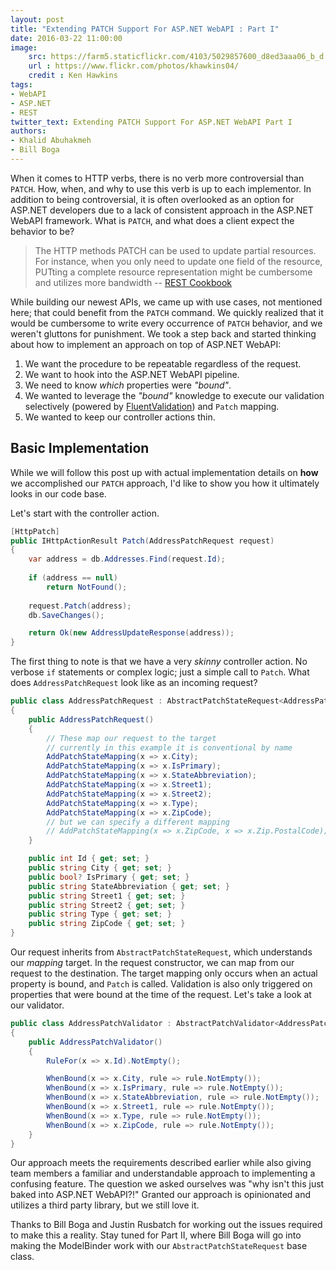 ```yaml
---
layout: post
title: "Extending PATCH Support For ASP.NET WebAPI : Part I"
date: 2016-03-22 11:00:00
image:  
    src: https://farm5.staticflickr.com/4103/5029857600_d8ed3aaa06_b_d.jpg
    url : https://www.flickr.com/photos/khawkins04/
    credit : Ken Hawkins
tags:
- WebAPI
- ASP.NET
- REST
twitter_text: Extending PATCH Support For ASP.NET WebAPI Part I
authors: 
- Khalid Abuhakmeh
- Bill Boga
---
```


When it comes to HTTP verbs, there is no verb more controversial than `PATCH`. How, when, and why to use this verb is up to each implementor. In addition to being controversial, it is often overlooked as an option for ASP.NET developers due to a lack of consistent approach in the ASP.NET WebAPI framework. What is `PATCH`, and what does a client expect the behavior to be? 

> The HTTP methods PATCH can be used to update partial resources. For instance, when you only need to update one field of the resource, PUTting a complete resource representation might be cumbersome and utilizes more bandwidth
> -- [REST Cookbook](http://restcookbook.com/HTTP%20Methods/patch/)

 While building our newest APIs, we came up with use cases, not mentioned here; that could benefit from the `PATCH` command. We quickly realized that it would be cumbersome to write every occurrence of `PATCH` behavior, and we weren't gluttons for punishment. We took a step back and started thinking about how to implement an approach on top of ASP.NET WebAPI:

1. We want the procedure to be repeatable regardless of the request.
2. We want to hook into the ASP.NET WebAPI pipeline.
3. We need to know *which* properties were *"bound"*.
4. We wanted to leverage the *"bound"* knowledge to execute our validation selectively (powered by [FluentValidation](https://github.com/JeremySkinner/FluentValidation)) and `Patch` mapping.
5. We wanted to keep our controller actions thin.

## Basic Implementation

While we will follow this post up with actual implementation details on **how** we accomplished our `PATCH` approach, I'd like to show you how it ultimately looks in our code base.

Let's start with the controller action.

```csharp
[HttpPatch]
public IHttpActionResult Patch(AddressPatchRequest request) 
{
    var address = db.Addresses.Find(request.Id);
    
    if (address == null)
        return NotFound();
        
    request.Patch(address);
    db.SaveChanges();

    return Ok(new AddressUpdateResponse(address));
}
```

The first thing to note is that we have a very *skinny* controller action. No verbose `if` statements or complex logic; just a simple call to `Patch`. What does `AddressPatchRequest` look like as an incoming request?

```csharp
public class AddressPatchRequest : AbstractPatchStateRequest<AddressPatchRequest, Address>
{
    public AddressPatchRequest()
    {
        // These map our request to the target
        // currently in this example it is conventional by name        
        AddPatchStateMapping(x => x.City);
        AddPatchStateMapping(x => x.IsPrimary);
        AddPatchStateMapping(x => x.StateAbbreviation);
        AddPatchStateMapping(x => x.Street1);
        AddPatchStateMapping(x => x.Street2);
        AddPatchStateMapping(x => x.Type);
        AddPatchStateMapping(x => x.ZipCode);
        // but we can specify a different mapping 
        // AddPatchStateMapping(x => x.ZipCode, x => x.Zip.PostalCode);
    }

    public int Id { get; set; }
    public string City { get; set; }
    public bool? IsPrimary { get; set; }
    public string StateAbbreviation { get; set; }
    public string Street1 { get; set; }
    public string Street2 { get; set; }
    public string Type { get; set; }
    public string ZipCode { get; set; }
}
```

Our request inherits from `AbstractPatchStateRequest`, which understands our *mapping* target. In the request constructor, we can map from our request to the destination. The target mapping only occurs when an actual property is bound, and `Patch` is called. Validation is also only triggered on properties that were bound at the time of the request. Let's take a look at our validator.

```csharp
public class AddressPatchValidator : AbstractPatchValidator<AddressPatchRequest>
{
    public AddressPatchValidator()
    {
        RuleFor(x => x.Id).NotEmpty();

        WhenBound(x => x.City, rule => rule.NotEmpty());
        WhenBound(x => x.IsPrimary, rule => rule.NotEmpty());
        WhenBound(x => x.StateAbbreviation, rule => rule.NotEmpty());
        WhenBound(x => x.Street1, rule => rule.NotEmpty());
        WhenBound(x => x.Type, rule => rule.NotEmpty());
        WhenBound(x => x.ZipCode, rule => rule.NotEmpty());
    }
}
```

Our approach meets the requirements described earlier while also giving team members a familiar and understandable approach to implementing a confusing feature. The question we asked ourselves was "why isn't this just baked into ASP.NET WebAPI?!" Granted our approach is opinionated and utilizes a third party library, but we still love it. 

Thanks to Bill Boga and Justin Rusbatch for working out the issues required to make this a reality. Stay tuned for Part II, where Bill Boga will go into making the ModelBinder work with our `AbstractPatchStateRequest` base class.